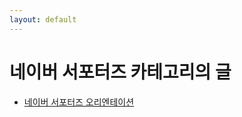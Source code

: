 ```yaml
---
layout: default
---
```


# 네이버 서포터즈 카테고리의 글

<ul>
  
  <li><a href="https://ericsj1998.github.io/how-i-rest-from-work/">네이버 서포터즈 오리엔테이션</a></li>
  
</ul>
